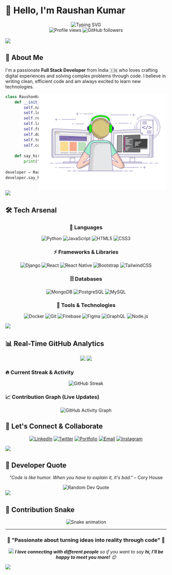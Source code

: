 # 👋 Hello, I'm Raushan Kumar

<div align="center">
  <img src="https://readme-typing-svg.herokuapp.com?font=Fira+Code&weight=600&size=28&duration=3000&pause=1000&color=00D9FF&center=true&vCenter=true&width=600&lines=Full+Stack+Developer;Python+%26+React+Enthusiast;Building+Digital+Solutions;Always+Learning+%26+Growing" alt="Typing SVG" />
</div>

<div align="center">
  <img src="https://komarev.com/ghpvc/?username=raushkum4590&label=Profile%20views&color=0e75b6&style=for-the-badge" alt="Profile views" />
  <img src="https://img.shields.io/github/followers/raushkum4590?label=Followers&style=for-the-badge&color=00D9FF" alt="GitHub followers" />
</div>

<br/>

<img src="https://user-images.githubusercontent.com/73097560/115834477-dbab4500-a447-11eb-908a-139a6edaec5c.gif">



## 🚀 About Me

I'm a passionate **Full Stack Developer** from India 🇮🇳 who loves crafting digital experiences and solving complex problems through code. I believe in writing clean, efficient code and am always excited to learn new technologies.

<img align="right" alt="Coding" width="400" src="https://raw.githubusercontent.com/devSouvik/devSouvik/master/gif3.gif">

```python
class RaushanKumar:
    def __init__(self):
        self.name = "Raushan Kumar"
        self.location = "India"
        self.role = "Full Stack Developer"
        self.languages = ["Python", "JavaScript", "HTML", "CSS"]
        self.frameworks = ["Django", "React", "React Native"]
        self.databases = ["MongoDB", "PostgreSQL", "MySQL"]
        self.tools = ["Docker", "Git", "Figma", "Firebase"]
        self.current_focus = "Building scalable web applications"
        
    def say_hi(self):
        print("Thanks for dropping by! Let's build something amazing together 🚀")

developer = RaushanKumar()
developer.say_hi()
```

<br clear="both">

<img src="https://user-images.githubusercontent.com/73097560/115834477-dbab4500-a447-11eb-908a-139a6edaec5c.gif">

## 🛠️ Tech Arsenal

<div align="center">

### 🚀 Languages
![Python](https://img.shields.io/badge/Python-FFD43B?style=for-the-badge&logo=python&logoColor=blue)
![JavaScript](https://img.shields.io/badge/JavaScript-F7DF1E?style=for-the-badge&logo=JavaScript&logoColor=black)
![HTML5](https://img.shields.io/badge/HTML5-E34F26?style=for-the-badge&logo=html5&logoColor=white)
![CSS3](https://img.shields.io/badge/CSS3-1572B6?style=for-the-badge&logo=css3&logoColor=white)

### ⚡ Frameworks & Libraries
![Django](https://img.shields.io/badge/Django-092E20?style=for-the-badge&logo=django&logoColor=green)
![React](https://img.shields.io/badge/React-20232A?style=for-the-badge&logo=react&logoColor=61DAFB)
![React Native](https://img.shields.io/badge/React_Native-20232A?style=for-the-badge&logo=react&logoColor=61DAFB)
![Bootstrap](https://img.shields.io/badge/Bootstrap-563D7C?style=for-the-badge&logo=bootstrap&logoColor=white)
![TailwindCSS](https://img.shields.io/badge/Tailwind_CSS-38B2AC?style=for-the-badge&logo=tailwind-css&logoColor=white)

### 🗄️ Databases
![MongoDB](https://img.shields.io/badge/MongoDB-4EA94B?style=for-the-badge&logo=mongodb&logoColor=white)
![PostgreSQL](https://img.shields.io/badge/PostgreSQL-316192?style=for-the-badge&logo=postgresql&logoColor=white)
![MySQL](https://img.shields.io/badge/MySQL-005C84?style=for-the-badge&logo=mysql&logoColor=white)

### 🔧 Tools & Technologies
![Docker](https://img.shields.io/badge/Docker-2CA5E0?style=for-the-badge&logo=docker&logoColor=white)
![Git](https://img.shields.io/badge/GIT-E44C30?style=for-the-badge&logo=git&logoColor=white)
![Firebase](https://img.shields.io/badge/firebase-ffca28?style=for-the-badge&logo=firebase&logoColor=black)
![Figma](https://img.shields.io/badge/Figma-F24E1E?style=for-the-badge&logo=figma&logoColor=white)
![GraphQL](https://img.shields.io/badge/GraphQl-E10098?style=for-the-badge&logo=graphql&logoColor=white)
![Node.js](https://img.shields.io/badge/Node%20js-339933?style=for-the-badge&logo=nodedotjs&logoColor=white)


</div>

<img src="https://user-images.githubusercontent.com/73097560/115834477-dbab4500-a447-11eb-908a-139a6edaec5c.gif">

## 📊 Real-Time GitHub Analytics

<div align="center">
  <img height="180em" src="https://github-readme-stats.vercel.app/api?username=raushkum4590&show_icons=true&theme=react&include_all_commits=true&count_private=true&border_radius=10&cache_seconds=86400"/>
  <img height="180em" src="https://github-readme-stats.vercel.app/api/top-langs/?username=raushkum4590&layout=compact&langs_count=8&theme=react&border_radius=10&cache_seconds=86400"/>
</div>

### 🔥 Current Streak & Activity
<div align="center">
  <img src="https://github-readme-streak-stats.herokuapp.com/?user=raushkum4590&theme=react&border_radius=10&date_format=M%20j%5B%2C%20Y%5D" alt="GitHub Streak" />
</div>

### 📈 Contribution Graph (Live Updates)
<div align="center">
  <img src="https://github-readme-activity-graph.vercel.app/graph?username=raushkum4590&theme=react-dark&hide_border=true&area=true&custom_title=Real-Time%20Contribution%20Activity&height=300" alt="GitHub Activity Graph" />
</div>



## 🤝 Let's Connect & Collaborate

<div align="center">
  
[![LinkedIn](https://img.shields.io/badge/LinkedIn-0077B5?style=for-the-badge&logo=linkedin&logoColor=white)](https://linkedin.com/in/raushan-kumar)
[![Twitter](https://img.shields.io/badge/Twitter-1DA1F2?style=for-the-badge&logo=twitter&logoColor=white)](https://twitter.com/raushankumar)
[![Portfolio](https://img.shields.io/badge/Portfolio-000000?style=for-the-badge&logo=About.me&logoColor=white)](https://raushankumar.dev)
[![Email](https://img.shields.io/badge/Gmail-D14836?style=for-the-badge&logo=gmail&logoColor=white)](mailto:raushan.kumar@gmail.com)
[![Instagram](https://img.shields.io/badge/Instagram-E4405F?style=for-the-badge&logo=instagram&logoColor=white)](https://instagram.com/raushankumar)

</div>

<img src="https://user-images.githubusercontent.com/73097560/115834477-dbab4500-a447-11eb-908a-139a6edaec5c.gif">

## 💭 Developer Quote

<div align="center">
  
*"Code is like humor. When you have to explain it, it's bad."* – Cory House

<img src="https://quotes-github-readme.vercel.app/api?type=horizontal&theme=react" alt="Random Dev Quote" />

</div>

<img src="https://user-images.githubusercontent.com/73097560/115834477-dbab4500-a447-11eb-908a-139a6edaec5c.gif">

## 🐍 Contribution Snake

<div align="center">
  <img src="https://raw.githubusercontent.com/raushkum4590/raushkum4590/output/github-contribution-grid-snake-dark.svg" alt="Snake animation" />
</div>

---

<div align="center">
  
### 🌟 "Passionate about turning ideas into reality through code" 🌟

<img src="https://media.giphy.com/media/LnQjpWaON8nhr21vNW/giphy.gif" width="60"> <em><b>I love connecting with different people</b> so if you want to say <b>hi, I'll be happy to meet you more!</b> 😊</em>

</div>

<img src="https://user-images.githubusercontent.com/73097560/115834477-dbab4500-a447-11eb-908a-139a6edaec5c.gif">
